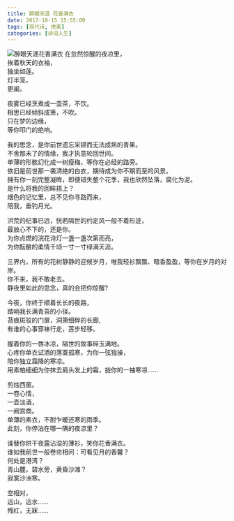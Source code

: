 ```yaml
---
title: 醉眼天涯 花香满衣
date: 2017-10-15 15:55:00
tags: [现代诗, 绝美]
categories: [诗词人生]
---
```

![醉眼天涯花香满衣](http://ojzaff7fe.bkt.clouddn.com/zytyhxmy.jpg) 
在忽然惊醒的夜凉里，  
挨着秋天的衣袖，  
独坐如莲。  
灯半笼，  
更阑。
 
夜雾已经烹煮成一壶茶，不饮。  
相思已经倾斜成箫，不吹。  
只在梦的边缘，  
等你叩门的绝响。

我的思念，是你前世遗忘采撷而无法成熟的青果。  
不舍那未了的情缘，我才执意轮回世间。  
单薄的形骸幻化成一树瘦梅，等你在必经的路旁。  
依旧是前世那一袭清绝的白衣，期待成为你不期而至的风景。  
拥有你一刻完整凝眸，即便错失整个花季，我也欣然坠落，腐化为泥。  
是什么将我的回眸捂上？  
烟色的记忆里，总不见你寻路而来，  
陪我，垂钓月光。

洪荒的纪事已远，恍若隔世的约定风一般不着形迹，  
最放心不下的，还是你。  
为你点燃的浣花诗灯一盏一盏次第而亮，  
为你酝酿的柔情千顷一寸一寸绿满天涯。

三界内，所有的花树静静的迎候岁月，唯我轻衫飘飘、暗香盈盈，等你在岁月的对岸。  
你不来，我不敢老去。  
静夜里如此的思念，真的会把你惊醒?

今夜，你终于顺着长长的夜路，  
踏响我长满青苔的小径。  
苔痕斑驳的门扉，洞箫细碎的长廊,  
有谁的心事穿袜行走，莲步轻移。

握着你的一唇冰凉，隔世的故事碎玉满地。  
心疼你单衣试酒的落寞孤寒，为你一弦独操，  
陪你独立霜降的寒凉。  
用素帕细细为你抹去肩头发上的霜，拢你的一袖寒凉......

剪烛西窗。  
一卷心情，  
一壶淡酒，  
一阙宫商。  
单薄的素衣，不耐乍暖还寒的雨季。  
此刻，你停泊在哪一隅的夜凉里？

谁替你烘干夜露沾湿的薄衫，笑你花香满衣。  
谁如我前世一般卷帘相问：可看见月的香馨？  
何处是港湾？  
青山麓，碧水旁，黄昏沙滩？  
寂寞沙洲寒。

空相对，  
远山，远水......  
残红，无寐......  
